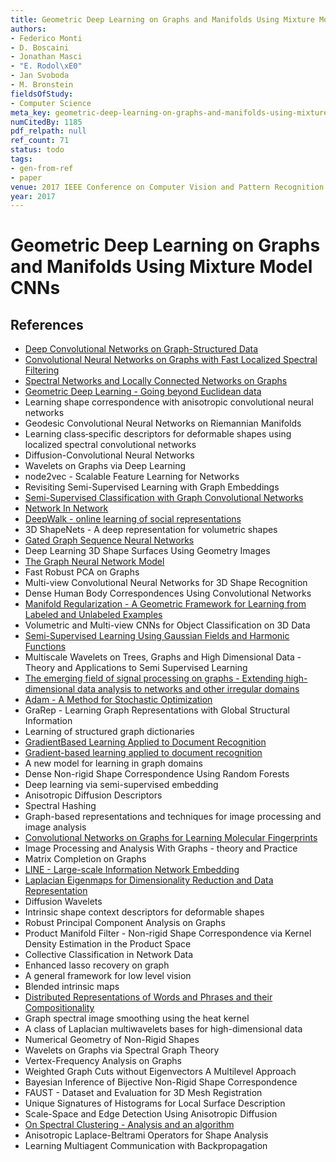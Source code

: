 ```yaml
---
title: Geometric Deep Learning on Graphs and Manifolds Using Mixture Model CNNs
authors:
- Federico Monti
- D. Boscaini
- Jonathan Masci
- "E. Rodol\xE0"
- Jan Svoboda
- M. Bronstein
fieldsOfStudy:
- Computer Science
meta_key: geometric-deep-learning-on-graphs-and-manifolds-using-mixture-model-cnns
numCitedBy: 1185
pdf_relpath: null
ref_count: 71
status: todo
tags:
- gen-from-ref
- paper
venue: 2017 IEEE Conference on Computer Vision and Pattern Recognition (CVPR)
year: 2017
---
```


# Geometric Deep Learning on Graphs and Manifolds Using Mixture Model CNNs

## References

- [Deep Convolutional Networks on Graph-Structured Data](./deep-convolutional-networks-on-graph-structured-data.md)
- [Convolutional Neural Networks on Graphs with Fast Localized Spectral Filtering](./convolutional-neural-networks-on-graphs-with-fast-localized-spectral-filtering.md)
- [Spectral Networks and Locally Connected Networks on Graphs](./spectral-networks-and-locally-connected-networks-on-graphs.md)
- [Geometric Deep Learning - Going beyond Euclidean data](./geometric-deep-learning-going-beyond-euclidean-data.md)
- Learning shape correspondence with anisotropic convolutional neural networks
- Geodesic Convolutional Neural Networks on Riemannian Manifolds
- Learning class‐specific descriptors for deformable shapes using localized spectral convolutional networks
- Diffusion-Convolutional Neural Networks
- Wavelets on Graphs via Deep Learning
- node2vec - Scalable Feature Learning for Networks
- Revisiting Semi-Supervised Learning with Graph Embeddings
- [Semi-Supervised Classification with Graph Convolutional Networks](./semi-supervised-classification-with-graph-convolutional-networks.md)
- [Network In Network](./network-in-network.md)
- [DeepWalk - online learning of social representations](./deepwalk-online-learning-of-social-representations.md)
- 3D ShapeNets - A deep representation for volumetric shapes
- [Gated Graph Sequence Neural Networks](./gated-graph-sequence-neural-networks.md)
- Deep Learning 3D Shape Surfaces Using Geometry Images
- [The Graph Neural Network Model](./the-graph-neural-network-model.md)
- Fast Robust PCA on Graphs
- Multi-view Convolutional Neural Networks for 3D Shape Recognition
- Dense Human Body Correspondences Using Convolutional Networks
- [Manifold Regularization - A Geometric Framework for Learning from Labeled and Unlabeled Examples](./manifold-regularization-a-geometric-framework-for-learning-from-labeled-and-unlabeled-examples.md)
- Volumetric and Multi-view CNNs for Object Classification on 3D Data
- [Semi-Supervised Learning Using Gaussian Fields and Harmonic Functions](./semi-supervised-learning-using-gaussian-fields-and-harmonic-functions.md)
- Multiscale Wavelets on Trees, Graphs and High Dimensional Data - Theory and Applications to Semi Supervised Learning
- [The emerging field of signal processing on graphs - Extending high-dimensional data analysis to networks and other irregular domains](./the-emerging-field-of-signal-processing-on-graphs-extending-high-dimensional-data-analysis-to-networks-and-other-irregular-domains.md)
- [Adam - A Method for Stochastic Optimization](./adam-a-method-for-stochastic-optimization.md)
- GraRep - Learning Graph Representations with Global Structural Information
- Learning of structured graph dictionaries
- [GradientBased Learning Applied to Document Recognition](./gradientbased-learning-applied-to-document-recognition.md)
- [Gradient-based learning applied to document recognition](./gradient-based-learning-applied-to-document-recognition.md)
- A new model for learning in graph domains
- Dense Non-rigid Shape Correspondence Using Random Forests
- Deep learning via semi-supervised embedding
- Anisotropic Diffusion Descriptors
- Spectral Hashing
- Graph-based representations and techniques for image processing and image analysis
- [Convolutional Networks on Graphs for Learning Molecular Fingerprints](./convolutional-networks-on-graphs-for-learning-molecular-fingerprints.md)
- Image Processing and Analysis With Graphs - theory and Practice
- Matrix Completion on Graphs
- [LINE - Large-scale Information Network Embedding](./line-large-scale-information-network-embedding.md)
- [Laplacian Eigenmaps for Dimensionality Reduction and Data Representation](./laplacian-eigenmaps-for-dimensionality-reduction-and-data-representation.md)
- Diffusion Wavelets
- Intrinsic shape context descriptors for deformable shapes
- Robust Principal Component Analysis on Graphs
- Product Manifold Filter - Non-rigid Shape Correspondence via Kernel Density Estimation in the Product Space
- Collective Classification in Network Data
- Enhanced lasso recovery on graph
- A general framework for low level vision
- Blended intrinsic maps
- [Distributed Representations of Words and Phrases and their Compositionality](./distributed-representations-of-words-and-phrases-and-their-compositionality.md)
- Graph spectral image smoothing using the heat kernel
- A class of Laplacian multiwavelets bases for high-dimensional data
- Numerical Geometry of Non-Rigid Shapes
- Wavelets on Graphs via Spectral Graph Theory
- Vertex-Frequency Analysis on Graphs
- Weighted Graph Cuts without Eigenvectors A Multilevel Approach
- Bayesian Inference of Bijective Non-Rigid Shape Correspondence
- FAUST - Dataset and Evaluation for 3D Mesh Registration
- Unique Signatures of Histograms for Local Surface Description
- Scale-Space and Edge Detection Using Anisotropic Diffusion
- [On Spectral Clustering - Analysis and an algorithm](./on-spectral-clustering-analysis-and-an-algorithm.md)
- Anisotropic Laplace-Beltrami Operators for Shape Analysis
- Learning Multiagent Communication with Backpropagation
